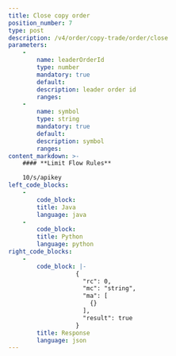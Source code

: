 ```yaml
---
title: Close copy order
position_number: 7
type: post
description: /v4/order/copy-trade/order/close
parameters:
    -
        name: leaderOrderId
        type: number
        mandatory: true
        default:
        description: leader order id
        ranges:
    -
        name: symbol
        type: string
        mandatory: true
        default:
        description: symbol
        ranges:
content_markdown: >-
    #### **Limit Flow Rules**

    10/s/apikey
left_code_blocks:
    -
        code_block:
        title: Java
        language: java
    -
        code_block:
        title: Python
        language: python
right_code_blocks:
    -
        code_block: |-
                   {
                     "rc": 0,
                     "mc": "string",
                     "ma": [
                       {}
                     ],
                     "result": true
                   }
        title: Response
        language: json
---
```

